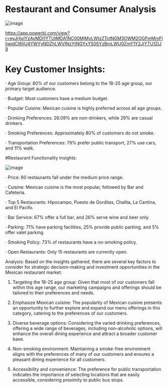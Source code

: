 # Restaurant and Consumer Analysis
![image](https://github.com/user-attachments/assets/e2dcac0c-fd10-44c4-b6a6-cac244e7969b)

https://app.powerbi.com/view?r=eyJrIjoiYzAyMDI1YTUtMDA1NC00MjMyLWIzZTctNGM3OWM2OGFmMmFlIiwidCI6IjU4YWYyNDZhLWVlNzYtNGYxYS05YzBmLWU0ZmY1Y2JjYTU1ZiJ9
# Key Customer Insights:

· Age Group: 80% of our customers belong to the 18-25 age group, our primary target audience.

· Budget: Most customers have a medium budget.

· Popular Cuisine: Mexican cuisine is highly preferred across all age groups.

· Drinking Preferences: 26.09% are non-drinkers, while 29% are casual drinkers.

· Smoking Preferences: Approximately 80% of customers do not smoke.

· Transportation Preferences: 79% prefer public transport, 27% use cars, and 11% walk.

#Restaurant Functionality Insights:

![image](https://github.com/user-attachments/assets/cbe4ac7f-1b92-45b6-b28d-074dcf480e33)


· Price: 60 restaurants fall under the medium price range.

· Cuisine: Mexican cuisine is the most popular, followed by Bar and Cafeteria.

· Top 5 Restaurants: Hipocampo, Puesto de Gorditas, Chalita, La Cantina, and El Pacifo.

· Bar Service: 67% offer a full bar, and 26% serve wine and beer only.

· Parking: 71% have parking facilities, 25% provide public parking, and 5% offer valet parking.

· Smoking Policy: 73% of restaurants have a no-smoking policy.

· Open Restaurants: Only 15 restaurants are currently open.



Analysis: Based on the insights gathered, there are several key factors to consider for strategic decision-making and investment opportunities in the Mexican restaurant market:

1. Targeting the 18-25 age group: Given that most of our customers fall within this age range, our marketing campaigns and offerings should be tailored to their preferences and needs.

2. Emphasize Mexican cuisine: The popularity of Mexican cuisine presents an opportunity to further explore and expand our menu offerings in this category, catering to the preferences of our customers.

3. Diverse beverage options: Considering the varied drinking preferences, offering a wide range of beverages, including non-alcoholic options, will enhance the overall dining experience and attract a broader customer base.

4. Non-smoking environment: Maintaining a smoke-free environment aligns with the preferences of many of our customers and ensures a pleasant dining experience for all customers.

5. Accessibility and convenience: The preference for public transportation indicates the importance of selecting locations that are easily accessible, considering proximity to public bus stops.
